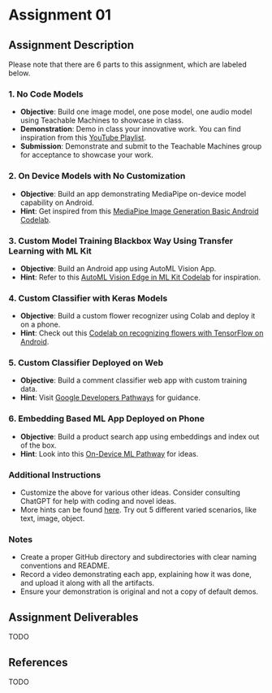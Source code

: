 # Assignment 01

## Assignment Description

Please note that there are 6 parts to this assignment, which are labeled below. 

### 1. No Code Models

- **Objective**: Build one image model, one pose model, one audio model using Teachable Machines to showcase in class.
- **Demonstration**: Demo in class your innovative work. You can find inspiration from this [YouTube Playlist](https://www.youtube.com/playlist?list=PLQY2H8rRoyvzSZZuF0qJpoJxZR1NgzcZw).
- **Submission**: Demonstrate and submit to the Teachable Machines group for acceptance to showcase your work.

### 2. On Device Models with No Customization

- **Objective**: Build an app demonstrating MediaPipe on-device model capability on Android.
- **Hint**: Get inspired from this [MediaPipe Image Generation Basic Android Codelab](https://codelabs.developers.google.com/mp-image-generation-basic-android#0).

### 3. Custom Model Training Blackbox Way Using Transfer Learning with ML Kit

- **Objective**: Build an Android app using AutoML Vision App.
- **Hint**: Refer to this [AutoML Vision Edge in ML Kit Codelab](https://codelabs.developers.google.com/codelabs/automl-vision-edge-in-mlkit#0) for inspiration.

### 4. Custom Classifier with Keras Models

- **Objective**: Build a custom flower recognizer using Colab and deploy it on a phone.
- **Hint**: Check out this [Codelab on recognizing flowers with TensorFlow on Android](https://codelabs.developers.google.com/codelabs/recognize-flowers-with-tensorflow-on-android-beta#0).

### 5. Custom Classifier Deployed on Web

- **Objective**: Build a comment classifier web app with custom training data.
- **Hint**: Visit [Google Developers Pathways](https://developers.google.com/learn/pathways/on-device-ml-6) for guidance.

### 6. Embedding Based ML App Deployed on Phone

- **Objective**: Build a product search app using embeddings and index out of the box.
- **Hint**: Look into this [On-Device ML Pathway](https://developers.google.com/learn/pathways/on-device-ml-3) for ideas.

### Additional Instructions

- Customize the above for various other ideas. Consider consulting ChatGPT for help with coding and novel ideas.
- More hints can be found [here](https://developers.google.com/learn/topics/on-device-ml#build-your-first-on-device-ml-app). Try out 5 different varied scenarios, like text, image, object.

### Notes

- Create a proper GitHub directory and subdirectories with clear naming conventions and README.
- Record a video demonstrating each app, explaining how it was done, and upload it along with all the artifacts.
- Ensure your demonstration is original and not a copy of default demos.

## Assignment Deliverables

TODO

## References

TODO
